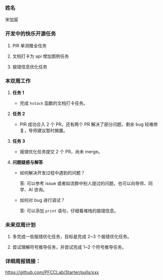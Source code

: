 ### 姓名

宋加宸

### 开发中的快乐开源任务

1. PIR 单测推全任务

2. 文档打卡为 api 增加图例任务

3. 报错信息优化任务

### 本双周工作

1. **任务 1** 

   - 完成 `hstack` 函数的文档打卡任务。

2. **任务 2** 

   - PIR 成功合入 2 个 PR，还有两个 PR 解决了部分问题，剩余 bug 较难修复，导师建议暂时搁置。


3. **任务 3** 

   - 报错优化任务提交 2 个 PR，尚未 merge。

4. **问题疑惑与解答**

   - 如何解决开发过程中遇到的问题？

     答: 可以参考 issue 或者如流群中别人提过的问题，也可以向导师、同学、AI 咨询。

   - 如何对 bug 进行调试？

     答: 可以添加 `print` 语句，仔细看堆栈的报错信息。
 

### 未来双周计划

1. 多完成一些报错优化任务，目标是完成 2~3 个报错优化任务。

2. 尝试理解符号推导任务，并尝试完成 1~2 个符号推导任务。

### 详细周报链接：

https://github.com/PFCCLab/Starter/pulls/xxx
